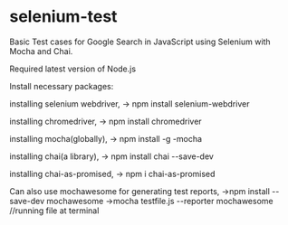 # selenium-test
Basic Test cases for Google Search in JavaScript using Selenium with Mocha and Chai.


Required latest version of Node.js


Install necessary packages:
  
  installing selenium webdriver,
        -> npm install selenium-webdriver
  
  installing chromedriver,
        -> npm install chromedriver
  
  installing mocha(globally),
       -> npm install -g -mocha
  
  installing chai(a library),
       -> npm install chai --save-dev
  
  installing chai-as-promised,
      -> npm i chai-as-promised

Can also use mochawesome for generating test reports,
      ->npm install --save-dev mochawesome
      ->mocha testfile.js --reporter mochawesome //running file at terminal
